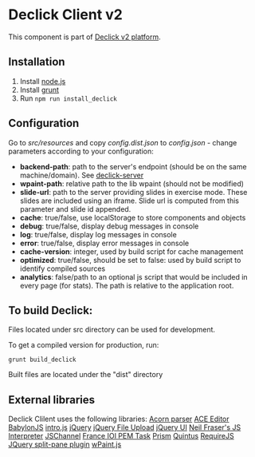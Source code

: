 # Declick Client v2

This component is part of [Declick v2 platform](https://github.com/colombbus/declick-v2).


## Installation
1. Install [node.js](https://nodejs.org/)
2. Install [grunt](http://gruntjs.com)
3. Run `npm run install_declick`

## Configuration

Go to *src/resources* and copy *config.dist.json* to *config.json* - change parameters according to your configuration:
* **backend-path**: path to the server's endpoint (should be on the same machine/domain). See [declick-server](https://github.com/colombbus/declick-server-v2)
* **wpaint-path**: relative path to the lib wpaint (should not be modified)
* **slide-url**: path to the server providing slides in exercise mode. These slides are included using an iframe. Slide url is computed from this parameter and slide id appended.
* **cache**: true/false, use localStorage to store components and objects
* **debug**: true/false, display debug messages in console 
* **log**: true/false, display log messages in console
* **error**: true/false, display error messages in console
* **cache-version**: integer, used by build script for cache management
* **optimized**: true/false, should be set to false: used by build script to identify compiled sources
* **analytics**: false/path to an optional js script that would be included in every page (for stats). The path is relative to the application root.


## To build Declick:

Files located under src directory can be used for development. 

To get a compiled version for production, run:
```
grunt build_declick
```
Built files are located under the "dist" directory

## External libraries

Declick Clilent uses the following libraries:
[Acorn parser](https://github.com/ternjs/acorn)
[ACE Editor](https://ace.c9.io/)
[BabylonJS](http://babylonjs.com)
[intro.js](http://introjs.com/)
[jQuery](https://jquery.com)
[jQuery File Upload](https://blueimp.github.io/jQuery-File-Upload/)
[jQuery UI](https://jqueryui.com)
[Neil Fraser's JS Interpreter](https://github.com/NeilFraser/JS-Interpreter)
[JSChannel](https://github.com/mozilla/jschannel)
[France IOI PEM Task](https://github.com/France-ioi/pem-task)
[Prism](http://prismjs.com)
[Quintus](http://www.html5quintus.com)
[RequireJS](http://requirejs.org)
[JQuery split-pane plugin](https://github.com/shagstrom/split-pane)
[wPaint.js](http://wpaint.websanova.com)
